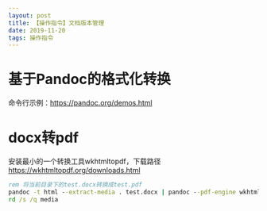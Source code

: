 ```yaml
---
layout: post
title: 【操作指令】文档版本管理
date: 2019-11-20
tags: 操作指令
---
```


# 基于Pandoc的格式化转换

命令行示例：<https://pandoc.org/demos.html>

# docx转pdf

安装最小的一个转换工具wkhtmltopdf，下载路径<https://wkhtmltopdf.org/downloads.html>

```bat
rem 将当前目录下的test.docx转换成test.pdf
pandoc -t html --extract-media . test.docx | pandoc --pdf-engine wkhtmltopdf -o test.pdf
rd /s /q media
```
